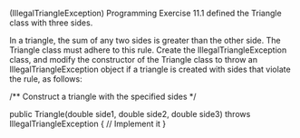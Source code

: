 (IllegalTriangleException) Programming Exercise 11.1 defined the Triangle class with three sides. 

In a triangle, the sum of any two sides is greater than the other side. The Triangle class must adhere to this rule.
Create the IllegalTriangleException class, and modify the constructor of the Triangle class to throw an IllegalTriangleException object if a triangle is created with sides that violate the rule, as follows:

/** Construct a triangle with the specified sides */

public Triangle(double side1, double side2, double side3)
	throws IllegalTriangleException {
	// Implement it
}
